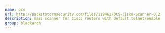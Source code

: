 ```yaml
---
name: ocs
url: http://packetstormsecurity.com/files/119462/OCS-Cisco-Scanner-0.2.html
description: mass scanner for Cisco routers with default telnet/enable passwords. URL : http://packetstormsecurity.com/files/119462/OCS-Cisco-Scanner-0.2.html Groups : blackarch blackarch-scanner blackarch-cracker
group: blackarch
---
```

